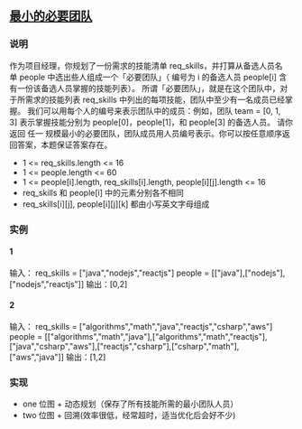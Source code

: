 ## [最小的必要团队](https://leetcode-cn.com/problems/smallest-sufficient-team/)
### 说明

作为项目经理，你规划了一份需求的技能清单 req_skills，并打算从备选人员名单 people 中选出些人组成一个「必要团队」（ 编号为 i 的备选人员 people[i] 含有一份该备选人员掌握的技能列表）。
所谓「必要团队」，就是在这个团队中，对于所需求的技能列表 req_skills 中列出的每项技能，团队中至少有一名成员已经掌握。
我们可以用每个人的编号来表示团队中的成员：例如，团队 team = [0, 1, 3] 表示掌握技能分别为 people[0]，people[1]，和 people[3] 的备选人员。
请你返回 任一 规模最小的必要团队，团队成员用人员编号表示。你可以按任意顺序返回答案，本题保证答案存在。

* 1 <= req_skills.length <= 16
* 1 <= people.length <= 60
* 1 <= people[i].length, req_skills[i].length, people[i][j].length <= 16
* req_skills 和 people[i] 中的元素分别各不相同
* req_skills[i][j], people[i][j][k] 都由小写英文字母组成

### 实例
#### 1

输入：
req_skills = ["java","nodejs","reactjs"]
people = [["java"],["nodejs"],["nodejs","reactjs"]]
输出：[0,2]

#### 2

输入：
req_skills = ["algorithms","math","java","reactjs","csharp","aws"]
people = [["algorithms","math","java"],["algorithms","math","reactjs"],["java","csharp","aws"],["reactjs","csharp"],["csharp","math"],["aws","java"]]
输出：[1,2]

### 实现
* one 位图 + 动态规划（保存了所有技能所需的最小团队人员）
* two 位图 + 回溯(效率很低，经常超时，适当优化后会好不少)